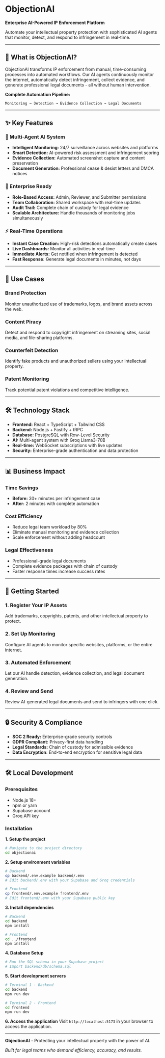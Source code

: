 # ObjectionAI

**Enterprise AI-Powered IP Enforcement Platform**

Automate your intellectual property protection with sophisticated AI agents that monitor, detect, and respond to infringement in real-time.

---

## 🚀 What is ObjectionAI?

ObjectionAI transforms IP enforcement from manual, time-consuming processes into automated workflows. Our AI agents continuously monitor the internet, automatically detect infringement, collect evidence, and generate professional legal documents - all without human intervention.

**Complete Automation Pipeline:**

```
Monitoring → Detection → Evidence Collection → Legal Documents
```

---

## ✨ Key Features

### 🤖 Multi-Agent AI System

- **Intelligent Monitoring:** 24/7 surveillance across websites and platforms
- **Smart Detection:** AI-powered risk assessment and infringement scoring
- **Evidence Collection:** Automated screenshot capture and content preservation
- **Document Generation:** Professional cease & desist letters and DMCA notices

### 🏢 Enterprise Ready

- **Role-Based Access:** Admin, Reviewer, and Submitter permissions
- **Team Collaboration:** Shared workspace with real-time updates
- **Audit Trail:** Complete chain of custody for legal evidence
- **Scalable Architecture:** Handle thousands of monitoring jobs simultaneously

### ⚡ Real-Time Operations

- **Instant Case Creation:** High-risk detections automatically create cases
- **Live Dashboards:** Monitor all activities in real-time
- **Immediate Alerts:** Get notified when infringement is detected
- **Fast Response:** Generate legal documents in minutes, not days

---

## 🎯 Use Cases

### Brand Protection
Monitor unauthorized use of trademarks, logos, and brand assets across the web.

### Content Piracy
Detect and respond to copyright infringement on streaming sites, social media, and file-sharing platforms.

### Counterfeit Detection
Identify fake products and unauthorized sellers using your intellectual property.

### Patent Monitoring
Track potential patent violations and competitive intelligence.

---

## 🛠️ Technology Stack

- **Frontend:** React + TypeScript + Tailwind CSS
- **Backend:** Node.js + Fastify + tRPC
- **Database:** PostgreSQL with Row-Level Security
- **AI:** Multi-agent system with Groq Llama3-70B
- **Real-time:** WebSocket subscriptions with live updates
- **Security:** Enterprise-grade authentication and data protection

---

## 📊 Business Impact

### Time Savings
- **Before:** 30+ minutes per infringement case
- **After:** 2 minutes with complete automation

### Cost Efficiency
- Reduce legal team workload by 80%
- Eliminate manual monitoring and evidence collection
- Scale enforcement without adding headcount

### Legal Effectiveness
- Professional-grade legal documents
- Complete evidence packages with chain of custody
- Faster response times increase success rates

---

## 🚀 Getting Started

### 1. Register Your IP Assets
Add trademarks, copyrights, patents, and other intellectual property to protect.

### 2. Set Up Monitoring
Configure AI agents to monitor specific websites, platforms, or the entire internet.

### 3. Automated Enforcement
Let our AI handle detection, evidence collection, and legal document generation.

### 4. Review and Send
Review AI-generated legal documents and send to infringers with one click.

---

## 🔒 Security & Compliance

- **SOC 2 Ready:** Enterprise-grade security controls
- **GDPR Compliant:** Privacy-first data handling
- **Legal Standards:** Chain of custody for admissible evidence
- **Data Encryption:** End-to-end encryption for sensitive legal data

---

## 🛠️ Local Development

### Prerequisites

- Node.js 18+
- npm or yarn
- Supabase account
- Groq API key

### Installation

**1. Setup the project**
```bash
# Navigate to the project directory
cd objectionai
```

**2. Setup environment variables**
```bash
# Backend
cp backend/.env.example backend/.env
# Edit backend/.env with your Supabase and Groq credentials

# Frontend
cp frontend/.env.example frontend/.env
# Edit frontend/.env with your Supabase public key
```

**3. Install dependencies**
```bash
# Backend
cd backend
npm install

# Frontend
cd ../frontend
npm install
```

**4. Database Setup**
```bash
# Run the SQL schema in your Supabase project
# Import backend/db/schema.sql
```

**5. Start development servers**
```bash
# Terminal 1 - Backend
cd backend
npm run dev

# Terminal 2 - Frontend  
cd frontend
npm run dev
```

**6. Access the application**
Visit `http://localhost:5173` in your browser to access the application.

---

**ObjectionAI** - Protecting your intellectual property with the power of AI.

*Built for legal teams who demand efficiency, accuracy, and results.*